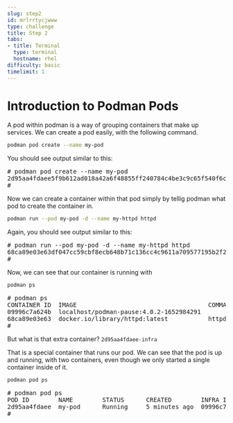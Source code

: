 ```yaml
---
slug: step2
id: mrlrrtycjwww
type: challenge
title: Step 2
tabs:
- title: Terminal
  type: terminal
  hostname: rhel
difficulty: basic
timelimit: 1
---
```

# Introduction to Podman Pods

A pod within podman is a way of grouping containers that make up services.  We can create a pod easily, with the following command.

```bash
podman pod create --name my-pod
```
You should see output similar to this:
<pre type=file>
# podman pod create --name my-pod
2d95aa4fdaee5f9b612ad018a42a6f48855ff240784c4be3c9c65f540f6c6448
#
</pre>

Now we can create a container within that pod simply by tellig podman what pod to create the container in.

```bash
podman run --pod my-pod -d --name my-httpd httpd
```
Again, you should see output similar to this:
<pre type=file>
# podman run --pod my-pod -d --name my-httpd httpd
68ca89e03e63df047cc59cbf8ecb648b71c136cc4c9611a709577195b2f2b048
#
</pre>
Now, we can see that our container is running with
```bash
podman ps
```
<pre type=file>
# podman ps
CONTAINER ID  IMAGE                                    COMMAND           CREATED         STATUS             PORTS       NAMES
09996c7a624b  localhost/podman-pause:4.0.2-1652984291                    2 minutes ago   Up 51 seconds ago              2d95aa4fdaee-infra
68ca89e03e63  docker.io/library/httpd:latest           httpd-foreground  51 seconds ago  Up 50 seconds ago              my-httpd
#
</pre>

But what is that extra container? `2d95aa4fdaee-infra`

That is a special container that runs our pod.  We can see that the pod is up and running, with two containers, even though we only started a single container inside of it.

```bash
podman pod ps
```

<pre type=file>
# podman pod ps
POD ID        NAME        STATUS      CREATED        INFRA ID      # OF CONTAINERS
2d95aa4fdaee  my-pod      Running     5 minutes ago  09996c7a624b  2
#
</pre>
